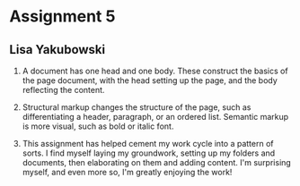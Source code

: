 # Assignment 5
## Lisa Yakubowski

1. A document has one head and one body. These construct the basics of the page document, with the head setting up the page, and the body reflecting the content.

2. Structural markup changes the structure of the page, such as differentiating a header, paragraph, or an ordered list. Semantic markup is more visual, such as bold or italic font.

3. This assignment has helped cement my work cycle into a pattern of sorts. I find myself laying my groundwork, setting up my folders and documents, then elaborating on them and adding content. I'm surprising myself, and even more so, I'm greatly enjoying the work!
